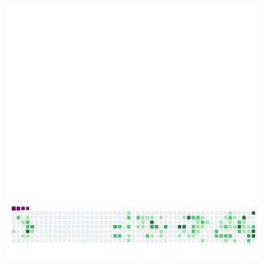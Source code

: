 ![Metrics](https://github.com/solotov-val/solotov-val/blob/main/github-metrics.svg)
![snake gif](https://raw.githubusercontent.com/solotov-val/solotov-val/output/github-contribution-grid-snake.gif)
<!---![Spotify Now Playing](https://github.com/solotov-val/spotify-github-profile/blob/main/generated/spotify_now_playing.svg)-->
